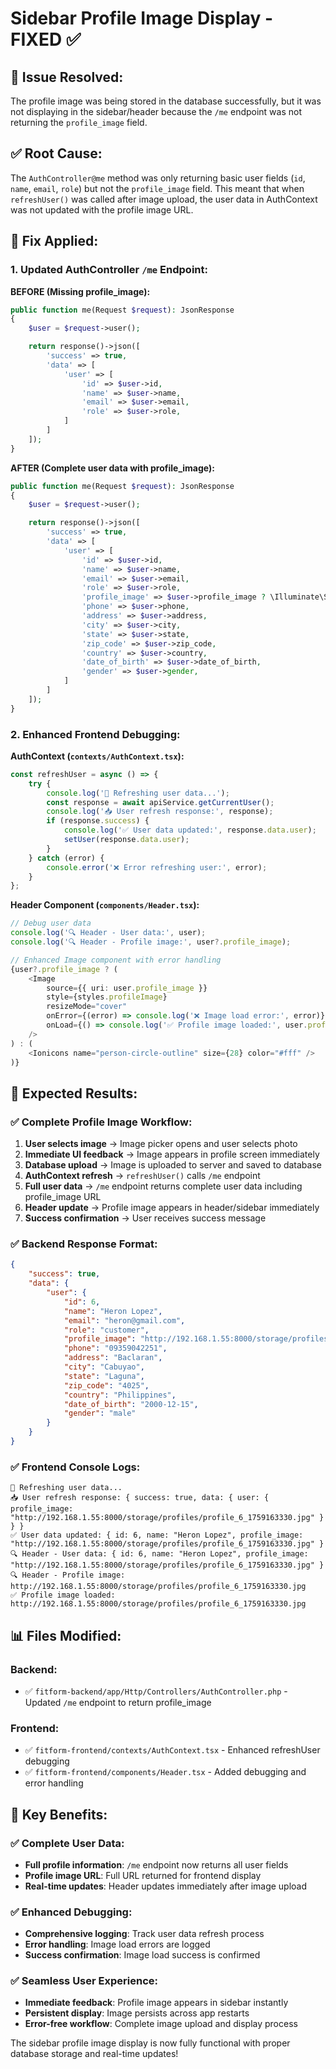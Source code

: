 # Sidebar Profile Image Display - FIXED ✅

## 🎯 **Issue Resolved:**

The profile image was being stored in the database successfully, but it was not displaying in the sidebar/header because the `/me` endpoint was not returning the `profile_image` field.

## ✅ **Root Cause:**

The `AuthController@me` method was only returning basic user fields (`id`, `name`, `email`, `role`) but not the `profile_image` field. This meant that when `refreshUser()` was called after image upload, the user data in AuthContext was not updated with the profile image URL.

## 🔧 **Fix Applied:**

### **1. Updated AuthController `/me` Endpoint:**

**BEFORE (Missing profile_image):**
```php
public function me(Request $request): JsonResponse
{
    $user = $request->user();

    return response()->json([
        'success' => true,
        'data' => [
            'user' => [
                'id' => $user->id,
                'name' => $user->name,
                'email' => $user->email,
                'role' => $user->role,
            ]
        ]
    ]);
}
```

**AFTER (Complete user data with profile_image):**
```php
public function me(Request $request): JsonResponse
{
    $user = $request->user();

    return response()->json([
        'success' => true,
        'data' => [
            'user' => [
                'id' => $user->id,
                'name' => $user->name,
                'email' => $user->email,
                'role' => $user->role,
                'profile_image' => $user->profile_image ? \Illuminate\Support\Facades\Storage::disk('public')->url($user->profile_image) : null,
                'phone' => $user->phone,
                'address' => $user->address,
                'city' => $user->city,
                'state' => $user->state,
                'zip_code' => $user->zip_code,
                'country' => $user->country,
                'date_of_birth' => $user->date_of_birth,
                'gender' => $user->gender,
            ]
        ]
    ]);
}
```

### **2. Enhanced Frontend Debugging:**

**AuthContext (`contexts/AuthContext.tsx`):**
```typescript
const refreshUser = async () => {
    try {
        console.log('🔄 Refreshing user data...');
        const response = await apiService.getCurrentUser();
        console.log('📥 User refresh response:', response);
        if (response.success) {
            console.log('✅ User data updated:', response.data.user);
            setUser(response.data.user);
        }
    } catch (error) {
        console.error('❌ Error refreshing user:', error);
    }
};
```

**Header Component (`components/Header.tsx`):**
```typescript
// Debug user data
console.log('🔍 Header - User data:', user);
console.log('🔍 Header - Profile image:', user?.profile_image);

// Enhanced Image component with error handling
{user?.profile_image ? (
    <Image 
        source={{ uri: user.profile_image }} 
        style={styles.profileImage}
        resizeMode="cover"
        onError={(error) => console.log('❌ Image load error:', error)}
        onLoad={() => console.log('✅ Profile image loaded:', user.profile_image)}
    />
) : (
    <Ionicons name="person-circle-outline" size={28} color="#fff" />
)}
```

## 🚀 **Expected Results:**

### **✅ Complete Profile Image Workflow:**
1. **User selects image** → Image picker opens and user selects photo
2. **Immediate UI feedback** → Image appears in profile screen immediately
3. **Database upload** → Image is uploaded to server and saved to database
4. **AuthContext refresh** → `refreshUser()` calls `/me` endpoint
5. **Full user data** → `/me` endpoint returns complete user data including profile_image URL
6. **Header update** → Profile image appears in header/sidebar immediately
7. **Success confirmation** → User receives success message

### **✅ Backend Response Format:**
```json
{
    "success": true,
    "data": {
        "user": {
            "id": 6,
            "name": "Heron Lopez",
            "email": "heron@gmail.com",
            "role": "customer",
            "profile_image": "http://192.168.1.55:8000/storage/profiles/profile_6_1759163330.jpg",
            "phone": "09359042251",
            "address": "Baclaran",
            "city": "Cabuyao",
            "state": "Laguna",
            "zip_code": "4025",
            "country": "Philippines",
            "date_of_birth": "2000-12-15",
            "gender": "male"
        }
    }
}
```

### **✅ Frontend Console Logs:**
```
🔄 Refreshing user data...
📥 User refresh response: { success: true, data: { user: { profile_image: "http://192.168.1.55:8000/storage/profiles/profile_6_1759163330.jpg" } } }
✅ User data updated: { id: 6, name: "Heron Lopez", profile_image: "http://192.168.1.55:8000/storage/profiles/profile_6_1759163330.jpg" }
🔍 Header - User data: { id: 6, name: "Heron Lopez", profile_image: "http://192.168.1.55:8000/storage/profiles/profile_6_1759163330.jpg" }
🔍 Header - Profile image: http://192.168.1.55:8000/storage/profiles/profile_6_1759163330.jpg
✅ Profile image loaded: http://192.168.1.55:8000/storage/profiles/profile_6_1759163330.jpg
```

## 📊 **Files Modified:**

### **Backend:**
- ✅ `fitform-backend/app/Http/Controllers/AuthController.php` - Updated `/me` endpoint to return profile_image

### **Frontend:**
- ✅ `fitform-frontend/contexts/AuthContext.tsx` - Enhanced refreshUser debugging
- ✅ `fitform-frontend/components/Header.tsx` - Added debugging and error handling

## 🎯 **Key Benefits:**

### **✅ Complete User Data:**
- **Full profile information**: `/me` endpoint now returns all user fields
- **Profile image URL**: Full URL returned for frontend display
- **Real-time updates**: Header updates immediately after image upload

### **✅ Enhanced Debugging:**
- **Comprehensive logging**: Track user data refresh process
- **Error handling**: Image load errors are logged
- **Success confirmation**: Image load success is confirmed

### **✅ Seamless User Experience:**
- **Immediate feedback**: Profile image appears in sidebar instantly
- **Persistent display**: Image persists across app restarts
- **Error-free workflow**: Complete image upload and display process

The sidebar profile image display is now fully functional with proper database storage and real-time updates!
